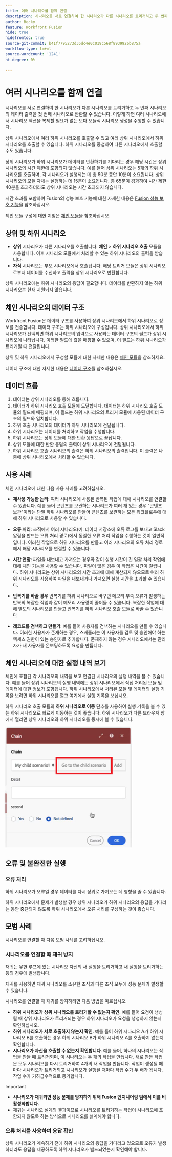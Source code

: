 ```yaml
---
title: 여러 시나리오를 함께 연결
description: 시나리오를 서로 연결하여 한 시나리오가 다른 시나리오를 트리거하고 두 번째 시나리오의 데이터 출력을 첫 번째 시나리오로 반환할 수 있습니다.
author: Becky
feature: Workfront Fusion
hide: true
hidefromtoc: true
source-git-commit: b41f7795273d35dc4e0c019c568f8939926b875a
workflow-type: tm+mt
source-wordcount: '1241'
ht-degree: 0%

---
```



# 여러 시나리오를 함께 연결

시나리오를 서로 연결하여 한 시나리오가 다른 시나리오를 트리거하고 두 번째 시나리오의 데이터 출력을 첫 번째 시나리오로 반환할 수 있습니다. 이렇게 하면 여러 시나리오에서 시나리오 섹션을 복제할 필요가 없는 보다 모듈식 시나리오 생성을 수행할 수 있습니다.

상위 시나리오에서 여러 하위 시나리오를 호출할 수 있고 여러 상위 시나리오에서 하위 시나리오를 호출할 수 있습니다. 하위 시나리오를 중첩하여 다른 시나리오에서 호출할 수도 있습니다.

상위 시나리오가 하위 시나리오가 데이터를 반환하기를 기다리는 경우 해당 시간은 상위 시나리오의 시간 제한에 포함되지 않습니다. 예를 들어 상위 시나리오는 5개의 하위 시나리오를 호출하며, 각 시나리오가 실행되는 데 총 50분 동안 10분이 소요됩니다. 상위 시나리오의 모듈 자체는 실행하는 데 15분이 소요됩니다. 총 65분이 경과하여 시간 제한 40분을 초과하더라도 상위 시나리오는 시간 초과되지 않습니다.

시간 초과를 포함하여 Fusion의 성능 보호 기능에 대한 자세한 내용은 [Fusion 성능 보호 기능](/help/workfront-fusion/references/scenarios/fusion-performance-guardrails.md)을 참조하십시오.

체인 모듈 구성에 대한 지침은 [체인 모듈](/help/workfront-fusion/references/apps-and-modules/tools-and-transformers/chain-modules.md)을 참조하십시오.

## 상위 및 하위 시나리오

* **상위** 시나리오가 다른 시나리오를 호출합니다. **체인** > **하위 시나리오 호출** 모듈을 사용합니다. 이후 시나리오 모듈에서 처리할 수 있는 하위 시나리오의 출력을 받습니다.
* **자식** 시나리오는 부모 시나리오에서 호출됩니다. 해당 트리거 모듈은 상위 시나리오로부터 데이터를 수신하고 출력을 상위 시나리오로 반환합니다.

상위 시나리오에는 하위 시나리오의 응답이 필요합니다. 데이터를 반환하지 않는 하위 시나리오는 현재 지원되지 않습니다.

## 체인 시나리오의 데이터 구조

Workfront Fusion은 데이터 구조를 사용하여 상위 시나리오에서 하위 시나리오로 정보를 전송합니다. 데이터 구조는 하위 시나리오에 구성됩니다. 상위 시나리오에서 하위 시나리오가 선택되면 하위 시나리오의 입력으로 사용되는 데이터 구조의 필드가 상위 시나리오에 나타납니다. 이러한 필드에 값을 매핑할 수 있으며, 이 필드는 하위 시나리오가 트리거될 때 전달됩니다.

상위 및 하위 시나리오에서 구성할 모듈에 대한 자세한 내용은 [체인 모듈](/help/workfront-fusion/references/apps-and-modules/tools-and-transformers/chain-modules.md)을 참조하세요.

데이터 구조에 대한 자세한 내용은 [데이터 구조](/help/workfront-fusion/references/mapping-panel/data-types/data-structures.md)를 참조하십시오.

## 데이터 흐름

1. 데이터는 상위 시나리오를 통해 흐릅니다.
1. 데이터가 하위 시나리오 호출 모듈에 도달합니다. 데이터는 하위 시나리오 호출 모듈의 필드에 매핑되며, 이 필드는 하위 시나리오의 트리거 모듈에 사용된 데이터 구조의 필드와 일치합니다.
1. 하위 호출 시나리오의 데이터가 하위 시나리오에 전달됩니다.
1. 하위 시나리오는 데이터를 처리하고 작업을 수행합니다.
1. 하위 시나리오는 상위 모듈에 대한 반환 응답으로 끝납니다.
1. 상위 모듈에 대한 반환 응답의 출력이 상위 시나리오에 전달됩니다.
1. 하위 시나리오 호출 시나리오의 출력은 하위 시나리오의 출력입니다. 이 출력은 나중에 상위 시나리오에서 처리할 수 있습니다.

## 사용 사례

체인 시나리오에 대한 다음 사용 사례를 고려하십시오.

* **재사용 가능한 논리**: 여러 시나리오에 사용된 반복된 작업에 대해 시나리오를 연결할 수 있습니다. 예를 들어 콘텐츠를 보관하는 시나리오가 여러 개 있는 경우 &quot;콘텐츠 보관&quot;이라는 단일 하위 시나리오를 만들어 콘텐츠를 보관하는 모든 워크플로우에 대해 하위 시나리오로 사용할 수 있습니다.

* **오류 처리**: 조직에서 여러 시나리오(예: 데이터 저장소에 오류 로그를 보내고 Slack 알림을 만드는 오류 처리 경로)에서 동일한 오류 처리 작업을 수행하는 것이 일반적입니다. 이러한 작업으로 하위 시나리오를 만들고 여러 시나리오의 오류 처리 경로에서 해당 시나리오를 연결할 수 있습니다.

* **시간 연장**: 파일을 내보내고 가져오는 경우와 같이 실행 시간이 긴 일괄 처리 작업에 대해 체인 기능을 사용할 수 있습니다. 파일이 많은 경우 이 작업은 시간이 걸립니다. 하위 시나리오는 상위 시나리오의 시간 초과에 대해 계산되지 않으므로 여러 하위 시나리오를 사용하여 파일을 내보내거나 가져오면 실행 시간을 초과할 수 있습니다.

* **반복기를 바꿀 경우** 반복기를 하위 시나리오로 바꾸면 메모리 부족 오류가 발생하는 반복의 복잡한 작업과 같이 메모리 사용량이 줄어들 수 있습니다. 복잡한 작업에 대해 별도의 시나리오를 만들고 반복기를 하위 시나리오 호출 모듈로 바꿀 수 있습니다

* **레코드를 검색하고 만들기**: 예를 들어 사용자를 검색하는 시나리오를 만들 수 있습니다. 이러한 사용자가 존재하는 경우, 스케줄러는 이 사용자를 검토 및 승인해야 하는 액세스 권한이 있는 승인자로 추가합니다. 존재하지 않는 경우 시나리오에서는 관리자가 새 사용자를 온보딩하도록 요청을 만듭니다.

## 체인 시나리오에 대한 실행 내역 보기

체인에 포함된 각 시나리오의 내역을 보고 연결된 시나리오의 실행 내역을 볼 수 있습니다. 예를 들어 상위 시나리오의 실행 내역에는 상위 시나리오에서 직접 처리된 모듈 및 데이터에 대한 정보가 포함됩니다. 하위 시나리오에서 처리된 모듈 및 데이터의 실행 기록을 보려면 하위 시나리오를 열고 여기에서 실행 기록을 보십시오.

하위 시나리오 호출 모듈의 **하위 시나리오로 이동** 단추를 사용하여 실행 기록을 볼 수 있는 하위 시나리오로 빠르게 이동하는 것이 좋습니다. 하위 시나리오가 다른 브라우저 창에서 열리면 상위 시나리오와 하위 시나리오를 동시에 볼 수 있습니다.

![하위 시나리오로 이동 단추](assets/go-to-the-child-button.png)

## 오류 및 불완전한 실행

### 오류 처리

하위 시나리오가 오류일 경우 데이터를 다시 상위로 가져오는 데 영향을 줄 수 있습니다.

하위 시나리오에서 문제가 발생할 경우 상위 시나리오가 하위 시나리오의 응답을 기다리는 동안 중단되지 않도록 하위 시나리오에서 오류 처리를 구성하는 것이 좋습니다.

## 모범 사례

시나리오를 연결할 때 다음 모범 사례를 고려하십시오.

### 시나리오를 연결할 때 재귀 방지

재귀는 무한 루프에 있는 시나리오 자신의 새 실행을 트리거하고 새 실행을 트리거하는 등의 경우에 발생합니다.

재귀를 사용하면 재귀 시나리오를 소유한 조직과 다른 조직 모두에 성능 문제가 발생할 수 있습니다.

시나리오를 연결할 때 재귀를 방지하려면 다음 방법을 따르십시오.

* **하위 시나리오가 상위 시나리오를 트리거할 수 없는지 확인**. 예를 들어 요청이 생성될 때 상위 시나리오가 트리거되는 경우 하위 시나리오가 요청을 생성하지 않는지 확인하십시오.
* **하위 시나리오가 서로 호출하지 않는지 확인**. 예를 들어 하위 시나리오 A가 하위 시나리오 B를 호출하는 경우 하위 시나리오 B가 하위 시나리오 A를 호출하지 않는지 확인합니다.
* **시나리오가 자신을 호출할 수 없는지 확인합니다**. 예를 들어, 하나의 시나리오는 작업을 만들 때 트리거되며, 이 시나리오는 두 개의 작업을 만듭니다. 새로 만든 작업은 모두 시나리오를 다시 트리거하여 4개의 새 작업을 만듭니다. 작업이 생성될 때마다 시나리오가 트리거되고 시나리오가 실행될 때마다 작업 수가 두 배가 됩니다. 작업 수가 기하급수적으로 증가합니다.

>[!IMPORTANT]
>
>* **시나리오가 재귀되면 성능 문제를 방지하기 위해 Fusion 엔지니어링 팀에서 이를 비활성화합니다.**
>* 재귀는 시나리오 설계의 결과이므로 시나리오를 트리거하는 작업이 시나리오에 포함되지 않도록 하는 방식으로 시나리오를 설계해야 합니다.

### 오류 처리를 사용하여 응답 확인

상위 시나리오가 계속하기 전에 하위 시나리오의 응답을 기다리고 있으므로 오류가 발생하더라도 응답을 제공하도록 하위 시나리오가 빌드되었는지 확인해야 합니다.
